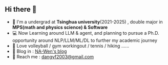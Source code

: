 ## Hi there 👋
 - 📕 I'm a undergrad at **Tsinghua university**(2021-2025) , double major in **MPS(math and physics science) & Software**
 - 💻 Now Learning around LLM & agent, and planning to pursue a Ph.D. opportunity around NLP/LLM/ML/DL to further my academic journey
 - 🏐 Love volleyball / gym workingout / tennis / hiking ......
 - 🧀 Blog in : [NA-Wen's blog](https://na-wen.github.io/)
 - 📧 Reach me : dangyf2003@gmail.com
